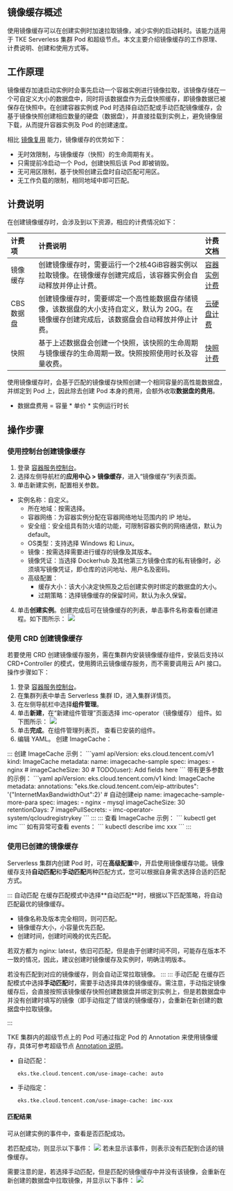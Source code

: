 ## 镜像缓存概述

使用镜像缓存可以在创建实例时加速拉取镜像，减少实例的启动耗时。该能力适用于 TKE Serverless 集群 Pod 和超级节点。本文主要介绍镜像缓存的工作原理、计费说明、创建和使用方式等。

## 工作原理

镜像缓存加速启动实例时会事先启动一个容器实例进行镜像拉取，该镜像存储在一个可自定义大小的数据盘中，同时将该数据盘作为云盘快照缓存，即镜像数据已被保存在快照中。在创建容器实例或 Pod 时选择自动匹配或手动匹配镜像缓存，会基于镜像快照创建相应数量的硬盘（数据盘），并直接挂载到实例上，避免镜像层下载，从而提升容器实例及 Pod 的创建速度。

相比 [镜像复用](https://intl.cloud.tencent.com/document/product/457/43136) 能力，镜像缓存的优势如下：

- 无时效限制，与镜像缓存（快照）的生命周期有关。
- 只需提前冷启动一个 Pod，创建快照后该 Pod 即被销毁。
- 无可用区限制，基于快照创建云盘时自动匹配可用区。
- 无工作负载的限制，相同地域中即可匹配。

## 计费说明

在创建镜像缓存时，会涉及到以下资源，相应的计费情况如下：

| 计费项     | 计费说明                                                     | 计费文档                                                     |
| :--------- | :----------------------------------------------------------- | :----------------------------------------------------------- |
| 镜像缓存   | 创建镜像缓存时，需要运行一个2核4GiB容器实例以拉取镜像。在镜像缓存创建完成后，该容器实例会自动释放并停止计费。 | [容器实例计费](https://intl.cloud.tencent.com/document/product/457/34055) |
| CBS 数据盘 | 创建镜像缓存时，需要绑定一个高性能数据盘存储镜像，该数据盘的大小支持自定义，默认为 20G。在镜像缓存创建完成后，该数据盘会自动释放并停止计费。 | [云硬盘计费](https://intl.cloud.tencent.com/document/product/362/2413) |
| 快照       | 基于上述数据盘会创建一个快照，该快照的生命周期与镜像缓存的生命周期一致。快照按照使用时长及容量收费。 | [快照计费](https://intl.cloud.tencent.com/document/product/362/2413#Snapshot) |

使用镜像缓存时，会基于匹配的镜像缓存快照创建一个相同容量的高性能数据盘，并绑定到 Pod 上，因此除去创建 Pod 本身的费用，会额外收取**数据盘的费用**。

- 数据盘费用 = 容量 * 单价 * 实例运行时长

## 操作步骤

### 使用控制台创建镜像缓存

1. 登录 [容器服务控制台](https://console.cloud.tencent.com/tke2)。
2. 选择左侧导航栏的**应用中心 > 镜像缓存**，进入“镜像缓存”列表页面。
3. 单击新建实例，配置相关参数。
- 实例名称：自定义。
   - 所在地域：按需选择。
   - 容器网络：为容器实例分配在容器网络地址范围内的 IP 地址。
   - 安全组：安全组具有防火墙的功能，可限制容器实例的网络通信，默认为 default。
   - OS类型：支持选择 Windows 和 Linux。
   - 镜像：按需选择需要进行缓存的镜像及其版本。
   - 镜像凭证：当选择 Dockerhub 及其他第三方镜像仓库的私有镜像时，必须填写镜像凭证，即仓库的访问地址、用户名及密码。
   - 高级配置：
     - 缓存大小：该大小决定快照及之后创建实例时绑定的数据盘的大小。
     - 过期策略：选择镜像缓存的保留时间，默认为永久保留。
4. 单击**创建实例**。创建完成后可在镜像缓存的列表，单击事件名称查看创建进程。如下图所示：
![](https://qcloudimg.tencent-cloud.cn/raw/760e777bb7a7a12075639d589b25c232.png)

### 使用 CRD 创建镜像缓存

若要使用 CRD 创建镜像缓存服务，需在集群内安装镜像缓存组件，安装后支持以 CRD+Controller 的模式，使用腾讯云镜像缓存服务，而不需要调用云 API 接口。操作步骤如下：

1. 登录 [容器服务控制台](https://console.cloud.tencent.com/tke2)。
2. 在集群列表中单击 Serverless 集群 ID，进入集群详情页。
3. 在左侧导航栏中选择**组件管理**。
4. 单击**新建**，在“新建组件管理”页面选择 imc-operator（镜像缓存） 组件。如下图所示：
![](https://qcloudimg.tencent-cloud.cn/raw/d58d80e690a236d12f9ef6154cd4b64e.png)
5. 单击**完成**。在组件管理列表页， 查看已安装的组件。
6. 编辑 YAML。 创建 ImageCache：
<dx-tabs>
::: 创建 ImageCache
示例：
```yaml
apiVersion: eks.cloud.tencent.com/v1
kind: ImageCache
metadata:
  name: imagecache-sample
spec:
  images:
    - nginx
#  imageCacheSize: 30
  # TODO(user): Add fields here
```
带有更多参数的示例：
```yaml
apiVersion: eks.cloud.tencent.com/v1
kind: ImageCache
metadata:
  annotations:
    "eks.tke.cloud.tencent.com/eip-attributes": '{"InternetMaxBandwidthOut":2}' # 自动创建eip
  name: imagecache-sample-more-para
spec:
  images:
    - nginx
    - mysql
  imageCacheSize: 30
  retentionDays: 7
  imagePullSecrets:
    - imc-operator-system/qcloudregistrykey
```
:::
::: 查看 ImageCache
示例：
```
kubectl get imc
```
如有异常可查看 events：
```
kubectl describe imc xxx
```
:::
</dx-tabs>

 


### 使用已创建的镜像缓存

Serverless 集群内创建 Pod 时，可在**高级配置**中，开启使用镜像缓存功能。镜像缓存支持**自动匹配**和**手动匹配**两种匹配方式，您可以根据自身需求选择合适的匹配方式。


<dx-tabs>
::: 自动匹配
在缓存匹配模式中选择**自动匹配**时，根据以下匹配策略，将自动匹配最优的镜像缓存。

- 镜像名称及版本完全相同，则可匹配。
- 镜像缓存大小，小容量优先匹配。
- 创建时间，创建时间晚的优先匹配。
<dx-alert infotype="notice" title="">
若双方都为 nginx: latest，依旧可匹配，但是由于创建时间不同，可能存在版本不一致的情况，因此，建议创建时镜像缓存及实例时，明确注明版本。  

若没有匹配到对应的镜像缓存，则会自动正常拉取镜像。
</dx-alert>
:::
::: 手动匹配
在缓存匹配模式中选择**手动匹配**时，需要手动选择具体的镜像缓存。需注意，手动指定镜像缓存后，会直接按照该镜像缓存快照创建数据盘并绑定到实例上，但是若数据盘中并没有创建时填写的镜像（即手动指定了错误的镜像缓存），会重新在新创建的数据盘中拉取镜像。

:::
</dx-tabs>

 

TKE 集群内的超级节点上的 Pod 可通过指定 Pod 的 Annotation 来使用镜像缓存，具体可参考超级节点 [Annotation 说明](https://intl.cloud.tencent.com/document/product/457/36162)。

- 自动匹配：
  ```
  eks.tke.cloud.tencent.com/use-image-cache: auto
  ```

- 手动指定：
  ```
  eks.tke.cloud.tencent.com/use-image-cache: imc-xxx
  ```

#### 匹配结果

可从创建实例的事件中，查看是否匹配成功。

若匹配成功，则显示以下事件：
![](https://qcloudimg.tencent-cloud.cn/raw/06ed9dda35aa48af37c50e3c6985e1a2.png)
若未显示该事件，则表示没有匹配到合适的镜像缓存。

需要注意的是，若选择手动匹配，但是匹配的镜像缓存中并没有该镜像，会重新在新创建的数据盘中拉取镜像，并显示以下事件：
![](https://qcloudimg.tencent-cloud.cn/raw/8db338c2f36dc2dd39855a96fedc213d.png)
